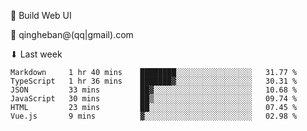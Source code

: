 🧙 Build Web UI

📧 qingheban@(qq|gmail).com

⬇ Last week

<!--START_SECTION:waka-->

```text
Markdown     1 hr 40 mins    ████████░░░░░░░░░░░░░░░░░   31.77 %
TypeScript   1 hr 36 mins    ███████▓░░░░░░░░░░░░░░░░░   30.31 %
JSON         33 mins         ██▓░░░░░░░░░░░░░░░░░░░░░░   10.68 %
JavaScript   30 mins         ██▒░░░░░░░░░░░░░░░░░░░░░░   09.74 %
HTML         23 mins         ██░░░░░░░░░░░░░░░░░░░░░░░   07.45 %
Vue.js       9 mins          ▓░░░░░░░░░░░░░░░░░░░░░░░░   02.98 %
```

<!--END_SECTION:waka-->

<!--
**banqinghe/banqinghe** is a ✨ _special_ ✨ repository because its `README.md` (this file) appears on your GitHub profile.

Here are some ideas to get you started:

- 🔭 I’m currently working on ...
- 🌱 I’m currently learning ...
- 👯 I’m looking to collaborate on ...
- 🤔 I’m looking for help with ...
- 💬 Ask me about ...
- 📫 How to reach me: ...
- 😄 Pronouns: ...
- ⚡ Fun fact: ...
-->
